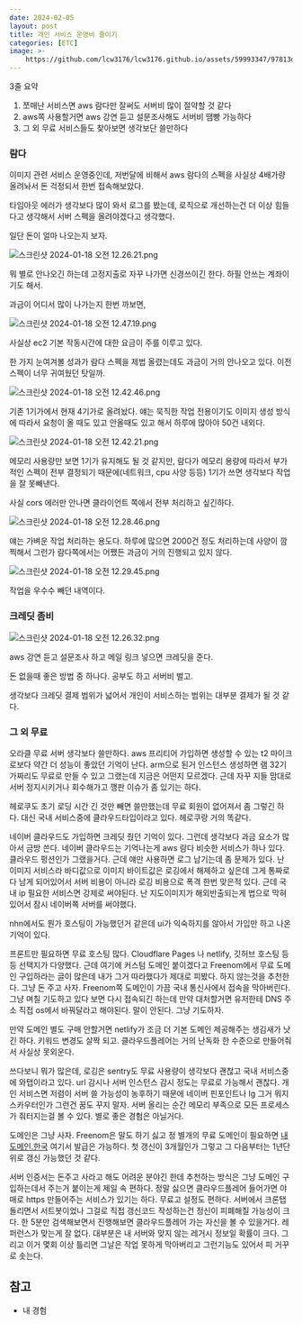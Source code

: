 ```yaml
---
date: 2024-02-05
layout: post
title: 개인 서비스 운영비 줄이기
categories: [ETC]
image: >-
    https://github.com/lcw3176/lcw3176.github.io/assets/59993347/97813d32-9c64-4510-befe-3b9fd9950ea0
---
```



3줄 요약

1. 쪼매난 서비스면 aws 람다만 잘써도 서버비 많이 절약할 것 같다
2. aws쪽 사용할거면 aws 강연 듣고 설문조사해도 서버비 땜빵 가능하다
3. 그 외 무료 서비스들도 찾아보면 생각보단 쓸만하다

### 람다

이미지 관련 서비스 운영중인데, 저번달에 비해서 aws 람다의 스펙을 사실상 4배가량 올려놔서 돈 걱정되서 한번 접속해보았다.

타임아웃 에러가 생각보다 많이 와서 로그를 봤는데, 로직으로 개선하는건 더 이상 힘들다고 생각해서 서버 스펙을 올려야겠다고 생각했다.

일단 돈이 얼마 나오는지 보자.

![스크린샷 2024-01-18 오전 12.26.21.png](https://github.com/lcw3176/lcw3176.github.io/assets/59993347/a5e0a105-cb05-45a7-9e89-d891fd37f979)

뭐 별로 안나오긴 하는데 고정지출로 자꾸 나가면 신경쓰이긴 한다. 하필 안쓰는 계좌이기도 해서.

과금이 어디서 많이 나가는지 한번 까보면,

![스크린샷 2024-01-18 오전 12.47.19.png](https://github.com/lcw3176/lcw3176.github.io/assets/59993347/25435e78-64a9-4887-8a28-c8e801cb9993)

사실상 ec2 기본 작동시간에 대한 요금이 주를 이루고 있다.

한 가지 눈여겨볼 성과가 람다 스펙을 제법 올렸는데도 과금이 거의 안나오고 있다. 이전 스펙이 너무 귀여웠던 탓일까.

![스크린샷 2024-01-18 오전 12.42.46.png](https://github.com/lcw3176/lcw3176.github.io/assets/59993347/3052b9f6-cb17-4c90-b4b5-3e02638cb29d)


기존 1기가에서 현재 4기가로 올려놨다. 얘는 묵직한 작업 전용이기도 이미지 생성 방식에 따라서 요청이 올 때도 있고 안올때도 있고 해서 하루에 많아야 50건 내외다.


![스크린샷 2024-01-18 오전 12.42.21.png](https://github.com/lcw3176/lcw3176.github.io/assets/59993347/6f15a2fb-3f23-4b9d-a96e-4fa2f73334a1)


메모리 사용량만 보면 1기가 유지해도 될 것 같지만, 람다가 메모리 용량에 따라서 부가적인 스펙이 전부 결정되기 때문에(네트워크, cpu 사양 등등) 1기가 쓰면 생각보다 작업을 잘 못빼낸다.

사실 cors 에러만 안나면 클라이언트 쪽에서 전부 처리하고 싶긴하다.


![스크린샷 2024-01-18 오전 12.28.46.png](https://github.com/lcw3176/lcw3176.github.io/assets/59993347/13b4ebfd-fde7-4e8a-ad59-4755322fc109)


얘는 가벼운 작업 처리하는 용도다. 하루에 많으면 2000건 정도 처리하는데 사양이 깜찍해서 그런가 람다쪽에서는 어쨌든 과금이 거의 진행되고 있지 않다.

![스크린샷 2024-01-18 오전 12.29.45.png](https://github.com/lcw3176/lcw3176.github.io/assets/59993347/dca164c2-ed44-4b7c-aec0-b8a3c08ae7e3)


작업을 우수수 빼던 내역이다.

### 크레딧 좀비


![스크린샷 2024-01-18 오전 12.26.32.png](https://github.com/lcw3176/lcw3176.github.io/assets/59993347/03789912-5715-47be-a168-4681246593b5)

aws 강연 듣고 설문조사 하고 메일 링크 넣으면 크레딧을 준다.

돈 없을때 좋은 방법 중 하나다. 공부도 하고 서버비 벌고.

생각보다 크레딧 결제 범위가 넓어서 개인이 서비스하는 범위는 대부분 결제가 될 것 같다.

### 그 외 무료

오라클 무료 서버 생각보다 쓸만하다.
aws 프리티어 가입하면 생성할 수 있는 t2 마이크로보다 약간 더 성능이 좋았던 기억이 난다.
arm으로 된거 인스턴스 생성하면 램 32기가짜리도 무료로 만들 수 있고 그랬는데 지금은 어떤지 모르겠다. 근데 자꾸 지들 맘대로 서버 정지시키거나 회수해가고 깽판 이슈가 좀 있기는 하다.

헤로쿠도 초기 로딩 시간 긴 것만 빼면 쓸만했는데 무료 회원이 없어져서 좀 그렇긴 하다. 대신 국내 서비스중에 클라우드타입이라고 있다. 헤로쿠랑 거의 똑같다.

네이버 클라우드도 가입하면 크레딧 줬던 기억이 있다. 그런데 생각보다 과금 요소가 많아서 금방 쓴다. 네이버 클라우드는 기억나는게 aws 람다 비슷한 서비스가 하나 있다. 클라우드 펑션인가 그랬을거다. 근데 얘만 사용하면 로그 남기는데 좀 문제가 있다. 난 이미지 서비스라 바디값으로 이미지 바이트값은 로깅에서 해제하고 싶은데 그게 통짜로 다 남게 되어있어서 서버 비용이 아니라 로깅 비용으로 폭격 한번 맞은적 있다. 근데 국내 ip 필요한 서비스면 강제로 써야된다. 난 지도이미지가 해외반출되는게 법으로 막혀있어서 잠시 네이버쪽 서버를 써야했다.

nhn에서도 뭔가 호스팅이 가능했던거 같은데 ui가 익숙하지를 않아서 가입만 하고 나온 기억이 있다.

프론트만 필요하면 무료 호스팅 많다. Cloudflare Pages 나 netlify, 깃허브 호스팅 등등 선택지가 다양했다. 근데 여기에 커스텀 도메인 붙이겠다고 Freenom에서 무료 도메인 구입하라는 글이 많은데 내가 그거 따라했다가 제대로 피봤다. 하지 않는것을 추천한다. 그냥 돈 주고 사자.
Freenom쪽 도메인이 가끔 국내 통신사에서 접속을 막아버린다. 그냥 며칠 기도하고 있다 보면 다시 접속되긴 하는데 만약 대처할거면 유저한테 DNS 주소 직접 os에서 바꿔달라고 해야된다. 말이 안된다. 그냥 기도하자.

만약 도메인 별도 구매 안할거면 netlify가 조금 더 기본 도메인 제공해주는 생김새가 낫긴 하다. 키워드 변경도 살짝 되고. 클라우드플레어는 거의 난독화 한 수준으로 만들어줘서 사실상 못외운다.

쓰다보니 뭐가 많은데, 로깅은 sentry도 무료 사용량이 생각보다 괜찮고 국내 서비스중에 와탭이라고 있다. url 감시나 서버 인스턴스 감시 정도는 무료로 가능해서 괜찮다. 개인 서비스면 저렴이 서버 쓸 가능성이 농후하기 때문에 네이버 핀포인트나 lg 그거 뭐지 스카우터인가 그런건 꿈도 꾸지 말자. 서버 올리는 순간 메모리 부족으로 모든 프로세스가 줘터지는걸 볼 수 있다. 별로 좋은 경험은 아닐거다.

도메인은 그냥 사자. Freenom은 말도 하기 싫고 정 별개의 무료 도메인이 필요하면 [내도메인.한국](http://내도메인.한국) 여기서 발급은 가능하다. 첫 갱신이 3개월인가 그렇고 그 다음부터는 1년단위로 갱신 가능했던 것 같다.

서버 인증서는 돈주고 사라고 해도 어려운 분야긴 한데 추천하는 방식은 그냥 도메인 구입하는데서 주는거 붙이는게 제일 속 편하다. 정말 싫으면 클라우드플레어 들어가면 야매로 https 만들어주는 서비스가 있기는 하다. 무료고 설정도 편하다. 서버에서 크론탭 돌리면서 서트봇이었나 그걸로 직접 갱신코드 작성하는건 정신이 피폐해질 가능성이 크다. 한 5분만 검색해보면서 진행해보면 클라우드플레어 가는 자신을 볼 수 있을거다. 레퍼런스가 맞는게 잘 없다. 대부분은 내 서버와 맞지 않는 레거시 정보일 확률이 크다. 그리고 이거 몇회 이상 틀리면 그날은 작업 못하게 막아버리고 그런기능도 있어서 피 거꾸로 솟는다.

## 참고

- 내 경험